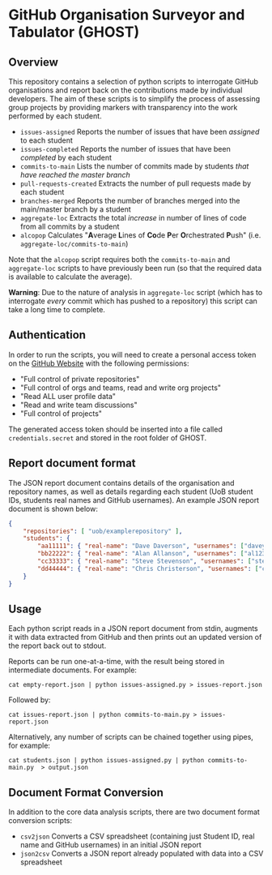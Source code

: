 # GitHub Organisation Surveyor and Tabulator (GHOST)

## Overview

This repository contains a selection of python scripts to interrogate GitHub organisations
and report back on the contributions made by individual developers. The aim of these scripts
is to simplify the process of assessing group projects by providing markers with transparency
into the work performed by each student.

- `issues-assigned` Reports the number of issues that have been _assigned_ to each student
- `issues-completed` Reports the number of issues that have been _completed_ by each student
- `commits-to-main` Lists the number of commits made by students _that have reached the master branch_
- `pull-requests-created` Extracts the number of pull requests made by each student
- `branches-merged` Reports the number of branches merged into the main/master branch by a student
- `aggregate-loc` Extracts the total _increase_ in number of lines of code from all commits by a student
- `alcopop` Calculates "**A**verage **L**ines of **Co**de **P**er **O**rchestrated **P**ush" (i.e. `aggregate-loc/commits-to-main`)

Note that the `alcopop` script requires both the `commits-to-main` and `aggregate-loc` scripts
to have previously been run (so that the required data is available to calculate the average).

**Warning**: Due to the nature of analysis in `aggregate-loc` script (which has to interrogate
_every_ commit which has pushed to a repository) this script can take a long time to complete.

## Authentication

In order to run the scripts, you will need to create a personal access token on the
[GitHub Website](https://github.com/settings/tokens) with the following permissions:
- "Full control of private repositories"
- "Full control of orgs and teams, read and write org projects"
- "Read ALL user profile data"
- "Read and write team discussions"
- "Full control of projects"

The generated access token should be inserted into a file called `credentials.secret` and stored
in the root folder of GHOST.

## Report document format

The JSON report document contains details of the organisation and repository names,
as well as details regarding each student (UoB student IDs, students real names and GitHub usernames).
An example JSON report document is shown below:

```JSON
{
    "repositories": [ "uob/examplerepository" ],
    "students": {
        "aa11111": { "real-name": "Dave Daverson", "usernames": ["davey"] },
        "bb22222": { "real-name": "Alan Allanson", "usernames": ["al123"] },
        "cc33333": { "real-name": "Steve Stevenson", "usernames": ["stevie"] },
        "dd44444": { "real-name": "Chris Christerson", "usernames": ["chrissy"] }
    }
}
```

## Usage

Each python script reads in a JSON report document from stdin, augments it with data extracted from
GitHub and then prints out an updated version of the report back out to stdout.

Reports can be run one-at-a-time, with the result being stored in intermediate documents.
For example:
```
cat empty-report.json | python issues-assigned.py > issues-report.json
```
Followed by:
```
cat issues-report.json | python commits-to-main.py > issues-report.json
```
Alternatively, any number of scripts can be chained together using pipes, for example:
```
cat students.json | python issues-assigned.py | python commits-to-main.py  > output.json
```

## Document Format Conversion

In addition to the core data analysis scripts, there are two document format conversion scripts:
- `csv2json` Converts a CSV spreadsheet (containing just Student ID, real name and GitHub usernames) in an initial JSON report
- `json2csv` Converts a JSON report already populated with data into a CSV spreadsheet
